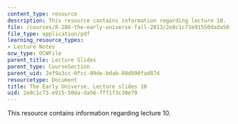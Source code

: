 ```yaml
---
content_type: resource
description: This resource contains information regarding lecture 10.
file: /courses/8-286-the-early-universe-fall-2013/2e8c1c73e91550dada56fff1f3c30e79_MIT8_286F13_lec10.pdf
file_type: application/pdf
learning_resource_types:
- Lecture Notes
ocw_type: OCWFile
parent_title: Lecture Slides
parent_type: CourseSection
parent_uid: 2ef9a3cc-0fcc-09de-bdab-80d890fad87d
resourcetype: Document
title: The Early Universe, Lecture slides 10
uid: 2e8c1c73-e915-50da-da56-fff1f3c30e79
---
```

This resource contains information regarding lecture 10.

